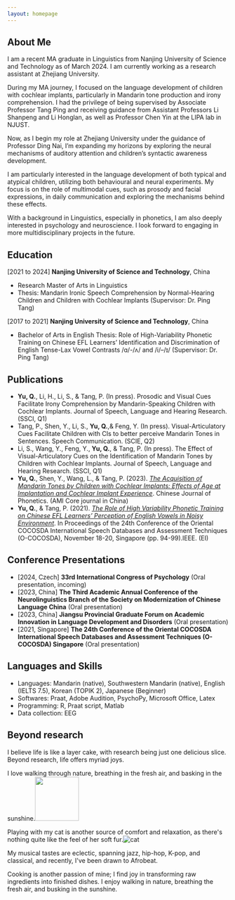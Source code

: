 ```yaml
---
layout: homepage
---
```


## About Me

I am a recent MA graduate in Linguistics from Nanjing University of Science and Technology as of March 2024. I am currently working as a research assistant at Zhejiang University.

During my MA journey, I focused on the language development of children with cochlear implants, particularly in Mandarin tone production and irony comprehension. I had the privilege of being supervised by Associate Professor Tang Ping and receiving guidance from Assistant Professors Li Shanpeng and Li Honglan, as well as Professor Chen Yin at the LIPA lab in NJUST.

Now, as I begin my role at Zhejiang University under the guidance of Professor Ding Nai, I’m expanding my horizons by exploring the neural mechanisms of auditory attention and children’s syntactic awareness development.

I am particularly interested in the language development of both typical and atypical children, utilizing both behavioural and neural experiments. My focus is on the role of multimodal cues, such as prosody and facial expressions, in daily communication and exploring the mechanisms behind these effects.

With a background in Linguistics, especially in phonetics, I am also deeply interested in psychology and neuroscience. I look forward to engaging in more multidisciplinary projects in the future.

## Education
[2021 to 2024] **Nanjing University of Science and Technology**, China 
- Research Master of Arts in Linguistics
- Thesis: Mandarin Ironic Speech Comprehension by Normal-Hearing Children and Children with Cochlear Implants (Supervisor: Dr. Ping Tang)

[2017 to 2021] **Nanjing University of Science and Technology**, China
- Bachelor of Arts in English 
   Thesis: Role of High-Variability Phonetic Training on Chinese EFL Learners’ Identification and Discrimination of English Tense-Lax Vowel Contrasts /ɑ/-/ʌ/ and /i/–/ɪ/ (Supervisor: Dr. Ping Tang)



## Publications
- **Yu, Q.**, Li, H., Li, S., & Tang, P. (In press). Prosodic and Visual Cues Facilitate Irony Comprehension by Mandarin-Speaking Children with Cochlear Implants. Journal of Speech, Language and Hearing Research. (SSCI, Q1)
- Tang, P., Shen, Y., Li, S., **Yu, Q.**,& Feng, Y. (In press). Visual-Articulatory Cues Facilitate Children with CIs to better perceive Mandarin Tones in Sentences. Speech Communication. (SCIE, Q2)
- Li, S., Wang, Y., Feng, Y., **Yu, Q.**, & Tang, P. (In press). The Effect of Visual-Articulatory Cues on the Identification of Mandarin Tones by Children with Cochlear Implants. Journal of Speech, Language and Hearing Research. (SSCI, Q1)
- **Yu, Q.**, Shen, Y., Wang, L., & Tang, P. (2023). <a href="https://github.com/ahijessi/Qianxi-YU.github.io/tree/master/assets/files/paper2.pdf" target="_blank">*The Acquisition of Mandarin Tones by Children with Cochlear Implants: Effects of Age at Implantation and Cochlear Implant Experience*</a>. Chinese Journal of Phonetics. (AMI Core journal in China)
- **Yu, Q.**, & Tang, P. (2021). <a href="https://github.com/ahijessi/Qianxi-YU.github.io/tree/master/assets/files/paper1.pdf" target="_blank">*The Role of High Variability Phonetic Training on Chinese EFL Learners’ Perception of English Vowels in Noisy Environment*</a>. In Proceedings of the 24th Conference of the Oriental COCOSDA International Speech Databases and Assessment Techniques (O-COCOSDA), November 18-20, Singapore (pp. 94-99).IEEE. (EI)

## Conference Presentations
- [2024, Czech] **33rd International Congress of Psychology** (Oral presentation, incoming)
- [2023, China] **The Third Academic Annual Conference of the Neurolinguistics Branch of the Society on Modernization of Chinese Language China** (Oral presentation)
- [2023, China] **Jiangsu Provincial Graduate Forum on Academic Innovation in Language Development and Disorders** (Oral presentation)
- [2021, Singapore] **The 24th Conference of the Oriental COCOSDA International Speech Databases and Assessment Techniques (O-COCOSDA) Singapore** (Oral presentation)


## Languages and Skills
- Languages: Mandarin (native), Southwestern Mandarin (native), English (IELTS 7.5), Korean (TOPIK 2), Japanese (Beginner)
- Softwares: Praat, Adobe Audition, PsychoPy, Microsoft Office, Latex
- Programming: R, Praat script, Matlab
- Data collection: EEG

## Beyond research
I believe life is like a layer cake, with research being just one delicious slice. 
Beyond research, life offers myriad joys. 

I love walking through nature, breathing in  the fresh air, and basking in the sunshine.<img src="https://github.com/ahijessi/Qianxi-YU.github.io/tree/master/assets/img/lake.jpg" width="100" height="100"> 


Playing with my cat is another source of comfort and relaxation, as there's nothing quite like the feel of her soft fur.![cat](https://github.com/ahijessi/Qianxi-YU.github.io/assets/78820942/a97f00ab-b724-4540-97e8-7678a847e097)


My musical tastes are eclectic, spanning jazz, hip-hop, K-pop, and classical, and recently, I've been drawn to Afrobeat. 

Cooking is another passion of mine; I find joy in transforming raw ingredients into finished dishes.
I enjoy walking in nature, breathing the fresh air, and busking in the sunshine.
 
